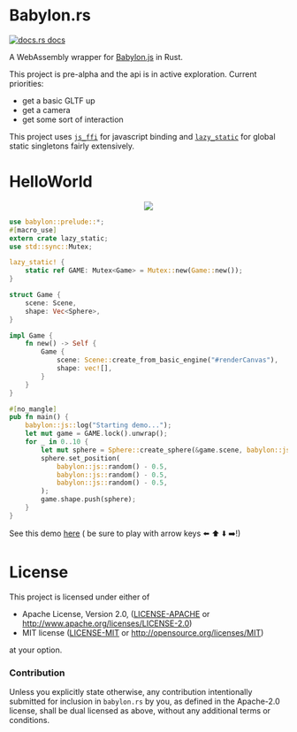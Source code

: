 # Babylon.rs

<a href="https://docs.rs/babylon"><img src="https://img.shields.io/badge/docs-latest-blue.svg?style=flat-square" alt="docs.rs docs" /></a>

A WebAssembly wrapper for [Babylon.js](https://www.babylonjs.com/) in Rust.

This project is pre-alpha and the api is in active exploration. Current priorities:

* get a basic GLTF up
* get a camera
* get some sort of interaction

This project uses [`js_ffi`](https://github.com/richardanaya/js_ffi) for javascript binding and [`lazy_static`](https://github.com/rust-lang-nursery/lazy-static.rs) for global static singletons fairly extensively.

# HelloWorld

<p align="center">
  <img src="https://richardanaya.github.io/babylon.rs/images/demo_0.png">
</p>

```rust
use babylon::prelude::*;
#[macro_use]
extern crate lazy_static;
use std::sync::Mutex;

lazy_static! {
    static ref GAME: Mutex<Game> = Mutex::new(Game::new());
}

struct Game {
    scene: Scene,
    shape: Vec<Sphere>,
}

impl Game {
    fn new() -> Self {
        Game {
            scene: Scene::create_from_basic_engine("#renderCanvas"),
            shape: vec![],
        }
    }
}

#[no_mangle]
pub fn main() {
    babylon::js::log("Starting demo...");
    let mut game = GAME.lock().unwrap();
    for _ in 0..10 {
        let mut sphere = Sphere::create_sphere(&game.scene, babylon::js::random());
        sphere.set_position(
            babylon::js::random() - 0.5,
            babylon::js::random() - 0.5,
            babylon::js::random() - 0.5,
        );
        game.shape.push(sphere);
    }
}
```

See this demo [here](https://richardanaya.github.io/babylon.rs/examples/helloworld/index.html) ( be sure to play with arrow keys :arrow_left: :arrow_up: :arrow_down: :arrow_right:!)


# License

This project is licensed under either of

 * Apache License, Version 2.0, ([LICENSE-APACHE](LICENSE-APACHE) or
   http://www.apache.org/licenses/LICENSE-2.0)
 * MIT license ([LICENSE-MIT](LICENSE-MIT) or
   http://opensource.org/licenses/MIT)

at your option.

### Contribution

Unless you explicitly state otherwise, any contribution intentionally submitted
for inclusion in `babylon.rs` by you, as defined in the Apache-2.0 license, shall be
dual licensed as above, without any additional terms or conditions.
